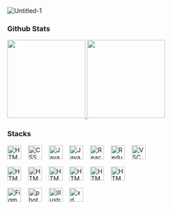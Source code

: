 ![Untitled-1](https://user-images.githubusercontent.com/8890754/104114713-d9b2ef80-534a-11eb-9c78-58bd90a2f716.gif)


### Github Stats
<!--
[![hdaleee's GitHub stats](https://github-readme-stats.vercel.app/api?username=hdaleee&hide=stars,issues&show_icons=true&count_private=true&theme=tokyonight)](https://github.com/hdaleee/github-readme-stats)

[![hdaleee's GitHub stats](https://github-readme-stats.vercel.app/api/top-langs/?username=hdaleee&theme=tokyonight&exclude_repo=Jagi,assignment&layout=compact)](https://github.com/hdaleee/github-readme-stats)
-->

 <a href="#" class='box' >
  <img src="https://github-readme-stats.vercel.app/api?username=hdaleee&theme=tokyonight&show_icons=true" height="180px">
 </a>
 <a href="#" class='box' >
  <img src="https://github-readme-stats.vercel.app/api/top-langs/?username=hdaleee&theme=tokyonight&exclude_repo=Jagi,assignment&layout=compact" height="180px">
 </a>

<p></p>

### Stacks
<p align="left">
<img src="https://cdn.simpleicons.org/html5/white" width="32px" height="32px" alt="HTML">
&nbsp;&nbsp;
<img src="https://cdn.simpleicons.org/css3/white" width="32px" height="32px" alt="CSS">
&nbsp;&nbsp;
<img src="https://cdn.simpleicons.org/javascript/white" width="32px" height="32px" alt="JavaScript">
&nbsp;&nbsp;
<img src="https://cdn.simpleicons.org/typescript/white" width="32px" height="32px" alt="JavaScript">
&nbsp;&nbsp;
<img src="https://cdn.simpleicons.org/react/white" width="32px" height="32px" alt="React">
&nbsp;&nbsp;
<img src="https://cdn.simpleicons.org/redux/white" width="32px" height="32px" alt="Redux">
&nbsp;&nbsp;
<img src="https://cdn.simpleicons.org/visualstudiocode/white" width="32px" height="32px" alt="VSC">
&nbsp;&nbsp;
</p>

<p align="left">
<img src="https://cdn.simpleicons.org/socket.io/white" width="32px" height="32px" alt="HTML">
&nbsp;&nbsp;
<img src="https://cdn.simpleicons.org/ffmpeg/white" width="32px" height="32px" alt="HTML">
&nbsp;&nbsp;
<img src="https://cdn.simpleicons.org/node.js/white" width="32px" height="32px" alt="HTML">
&nbsp;&nbsp;
<img src="https://cdn.simpleicons.org/insomnia/white" width="32px" height="32px" alt="HTML">
&nbsp;&nbsp;
<img src="https://cdn.simpleicons.org/storybook/white" width="32px" height="32px" alt="HTML">
&nbsp;&nbsp;
<img src="https://cdn.simpleicons.org/zsh/white" width="32px" height="32px" alt="HTML">
&nbsp;&nbsp;
</p>

<p align="left">
<img src="https://cdn.simpleicons.org/figma/white" width="32px" height="32px" alt="Figma">
&nbsp;&nbsp;
<img src="https://cdn.simpleicons.org/adobephotoshop/white" width="32px" height="32px" alt="photoshop">
&nbsp;&nbsp;
<img src="https://cdn.simpleicons.org/adobeillustrator/white" width="32px" height="32px" alt="illustrator">
&nbsp;&nbsp;
<img src="https://cdn.simpleicons.org/adobexd/white" width="32px" height="32px" alt="xd">
</p>
 
